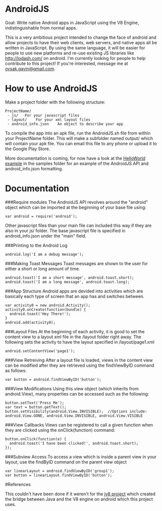 AndroidJS
=========

Goal: Write native Android apps in JavaScript using the V8 Engine, indistinguishable from normal apps.

This is a very ambitious project intended to change the face of android and allow projects to have their web clients, web servers, and native apps all be written in JavaScript. By using the same language, it will be easier for people to use new platforms and re-use existing JS libraries like http://lodash.com/ on android. I'm currently looking for people to help contribute to this project! If you're interested, message me at ovsak.gavin@gmail.com.

How to use AndroidJS
==========


Make a project folder with the following structure:
```
ProjectName/
 - js/   For your javascript files
 - layout/    For your xml layout files
 - android_info.json    An object to describe your app
```
To compile the app into an apk file, run the AndroidJS.sh file from within your ProjectName folder. This will make a subfolder named output/ which will contain your apk file. You can email this file to any phone or upload it to the Google Play Store. 

More documentation is coming, for now have a look at the [HelloWorld example](https://github.com/GavinOvsak/AndroidJS/blob/master/samples/HelloWorld/js/basic.js) in the samples folder for an example of the AndroidJS API and android_info.json formatting.

Documentation
=============

###Require modules
The AndroidJS API revolves around the "android" object which can be imported at the beginning of your base file using:
```
var android = require('android');
```

Other javascript files than your main file can included this way if they are also in your js/ folder. The base javascript file is specified in android_info.json under the "main" field.

###Printing to the Android Log
```
android.log('I am a debug message');
```

###Making Toast Messages
Toast messages are shown to the user for either a short or long amount of time.
```
android.toast('I am a short message', android.toast.short);
android.toast('I am a long message', android.toast.long);
```

###App Structure
Android apps are devided into activities which are basically each type of screen that an app has and switches between.

```
var activity0 = new android.Activity();
activity0.onCreate(function(bundle) {
  android.toast('Hey There!');
}
android.add(activity0);
```

###Layout Files
At the beginning of each activity, it is good to set the content view to a layout xml file in the /layout folder right away. The following sets the activity to have the layout specified in /layout/page1.xml

```
android.setContentView('page1');
```

###View Retreiving
After a layout file is loaded, views in the content view can be modified after they are retrieved using the findViewByID command as follows:

```
var button = android.findViewByID('button');
```

###View Modifications
Using this view object (which inherits from android.View), many properties can be accessed such as the following:

```
button.setText('Press Me');
var text = button.getText();
button.setVisibility(android.View.INVISIBLE);  //Options include: android.View.GONE, android.View.INVISIBLE, android.View.VISIBLE
```

###View Callbacks
Views can be registered to call a given function when they are clicked using the onClick(function) command:

```
button.onClick(function(e) {
  android.toast('I have been clicked!', android.toast.short);
});
```

###Subview Access
To access a view which is inside a parent view in your layout, use the findByID command on the parent view object

```
var linearLayout = android.findViewByID('group1');
var button = linearLayout.findViewByID('button');
```

#References

This couldn't have been done if it weren't for the <a href="https://github.com/namuol/jv8">jv8 project</a> which created the bridge between Java and the V8 engine on android which this project uses.

